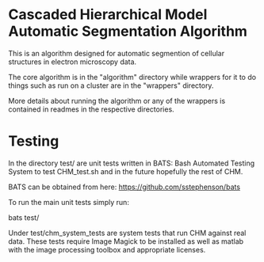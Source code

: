 Cascaded Hierarchical Model Automatic Segmentation Algorithm
============================================================

This is an algorithm designed for automatic segmention of cellular structures in electron microscopy data.

The core algorithm is in the "algorithm" directory while wrappers for it to do things such as run on a cluster are in the "wrappers" directory.

More details about running the algorithm or any of the wrappers is contained in readmes in the respective directories.

Testing
=======

In the directory test/ are unit tests written in BATS: Bash Automated Testing System
to test CHM_test.sh and in the future hopefully the rest of CHM.  

BATS can be obtained from here:  https://github.com/sstephenson/bats

To run the main unit tests simply run:

 bats test/

Under test/chm_system_tests are system tests that run CHM against
real data.  These tests require Image Magick to be installed as well
as matlab with the image processing toolbox and appropriate licenses.

